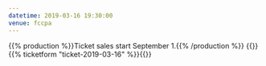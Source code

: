 ```yaml
---
datetime: 2019-03-16 19:30:00
venue: fccpa
---
```


{{% production %}}Ticket sales start September 1.{{% /production %}}
{{<sandbox>}}{{% ticketform "ticket-2019-03-16" %}}{{</sandbox>}}
